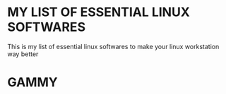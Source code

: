 # MY LIST OF ESSENTIAL LINUX SOFTWARES
This is my list of essential linux softwares to make your linux workstation way better

# GAMMY
